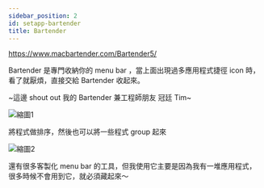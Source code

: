 ```yaml
---
sidebar_position: 2
id: setapp-bartender
title: Bartender
---
```


https://www.macbartender.com/Bartender5/

Bartender 是專門收納你的 menu bar ，當上面出現過多應用程式捷徑 icon 時，看了就厭煩，直接交給 Bartender 收起來。

~這邊 shout out 我的 Bartender 兼工程師朋友 冠廷 Tim~

![縮圖1](/img/setapp/bartender/1.png)

將程式做排序，然後也可以將一些程式 group 起來

![縮圖2](/img/setapp/bartender/2.png)

還有很多客製化 menu bar 的工具，但我使用它主要是因為我有一堆應用程式，很多時候不會用到它，就必須藏起來～